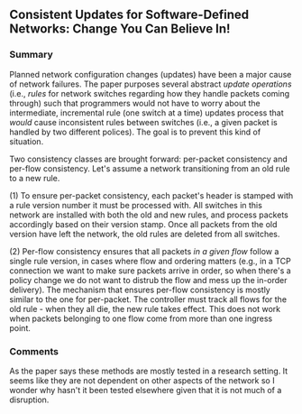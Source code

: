 ## Consistent Updates for Software-Defined Networks: Change You Can Believe In! 

### Summary
Planned network configuration changes (updates) have been a major cause of network failures. The paper purposes several abstract *update operations* (i.e., *rules* for network switches regarding how they handle packets coming through) such that programmers would not have to worry about the intermediate, incremental rule (one switch at a time) updates process that *would* cause inconsistent rules between switches (i.e., a given packet is handled by two different polices). The goal is to prevent this kind of situation. 

Two consistency classes are brought forward: per-packet consistency and per-flow consistency. Let's assume a network transitioning from an old rule to a new rule. 

(1) To ensure per-packet consistency, each packet's header is stamped with a rule version number it must be processed with. All switches in this network are installed with both the old and new rules, and process packets accordingly based on their version stamp. Once all packets from the old version have left the network, the old rules are deleted from all switches.

(2) Per-flow consistency ensures that all packets *in a given flow* follow a single rule version, in cases where flow and ordering matters (e.g., in a TCP connection we want to make sure packets arrive in order, so when there's a policy change we do not want to distrub the flow and mess up the in-order delivery). The mechanism that ensures per-flow consistency is mostly similar to the one for per-packet. The controller must track all flows for the old rule - when they all die, the new rule takes effect. This does not work when packets belonging to one flow come from more than one ingress point.

### Comments
As the paper says these methods are mostly tested in a research setting. It seems like they are not dependent on other aspects of the network so I wonder why hasn't it been tested elsewhere given that it is not much of a disruption.